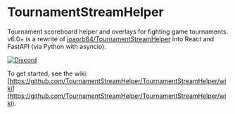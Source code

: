 # TournamentStreamHelper

Tournament scoreboard helper and overlays for fighting game tournaments. v6.0+ is a rewrite of [joaorb64/TournamentStreamHelper](https://github.com/joaorb64/TournamentStreamHelper) into React and FastAPI (via Python with asyncio).

<a href="https://discord.gg/X9Sp2FkcHF">
        <img src="https://img.shields.io/discord/1012284618457759755?color=5865F2&label=TSH%20-%20Tournament%20Stream%20Helper&logo=discord&logoColor=white"
            alt="Discord">
    </a>

To get started, see the wiki: [https://github.com/TournamentStreamHelper/TournamentStreamHelper/wiki](https://github.com/TournamentStreamHelper/TournamentStreamHelper/wiki).
